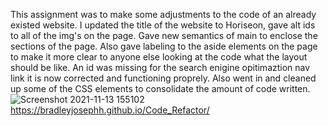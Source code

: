 This assignment was to make some adjustments to the code of an already existed website. I updated the title of the website to Horiseon, gave alt ids to all of the img's on the page. Gave new semantics of main to enclose the sections of the page. Also gave labeling to the aside elements on the page to make it more clear to anyone else looking at the code what the layout should be like. An id was missing for the search enigine opitimaztion nav link it is now corrected and functioning proprely. Also went in and cleaned up some of the CSS elements to consolidate the amount of code written.![Screenshot 2021-11-13 155102](https://user-images.githubusercontent.com/93616520/141700324-40d12936-6988-494c-9bf3-bafc48d58271.png)
https://bradleyjosephh.github.io/Code_Refactor/
